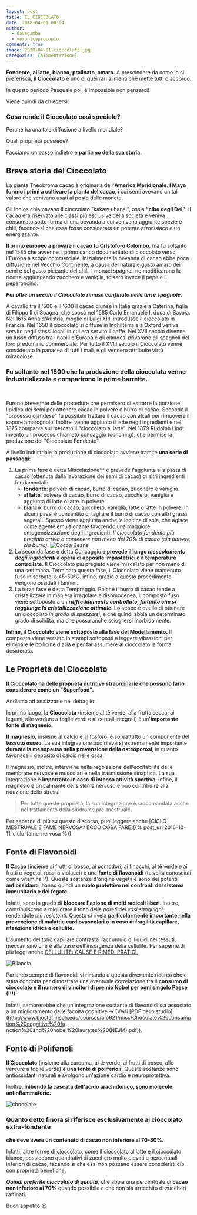 ```yaml
---
layout: post
title: IL CIOCCOLATO
date: 2018-04-01 00:04
author:
  - davegamba
  - veronicaprocopio
comments: true
image: 2018-04-01-cioccolato.jpg
categories: [Alimentazione]
---
```


**Fondente**, **al latte**, **bianco**, **pralinato**, **amaro.** A prescindere da come lo si preferisca, **il Cioccolato** è uno di quei rari alimenti che mette tutti d'accordo.

In questo periodo Pasquale poi, è impossible non pensarci!

Viene quindi da chiedersi:

### Cosa rende il Cioccolato così speciale?

Perché ha una tale diffusione a livello mondiale?

Quali proprietà possiede?

Facciamo un passo indietro e **parliamo della sua storia.**

Breve storia del Cioccolato
---------------------------

La pianta Theobroma cacao è originaria dell'**America Meridionale**.
**I Maya furono i primi a coltivare la pianta del cacao**, i cui semi avevano un tal valore che venivano usati al posto delle monete.

Gli Indios chiamavano il cioccolato "kakaw uhanal", ossia **"cibo degli Dei"**. Il cacao era riservato alle classi più esclusive della società e veniva consumato sotto forma di una bevanda a cui venivano aggiunte spezie e chili, facendo sì che essa fosse considerata un potente afrodisiaco e un energizzante.

**Il primo europeo a provare il cacao fu Cristoforo Colombo**, ma fu soltanto nel 1585 che avvenne il primo carico documentato di cioccolato verso l'Europa a scopo commerciale. Inizialmente la bevanda di cacao ebbe poca diffusione nel Vecchio Continente, a causa del naturale gusto amaro dei semi e del gusto piccante del chili. I monaci spagnoli ne modificarono la ricetta aggiungendo zucchero e vaniglia, tolsero invece il pepe e il peperoncino.

_**Per oltre un secolo il Cioccolato rimase confinato nelle terre spagnole.**_

A cavallo tra il '500 e il '600 il cacao giunse in Italia grazie a Caterina, figlia di Filippo II di Spagna, che sposò nel 1585 Carlo Emanuele I, duca di Savoia. Nel 1615 Anna d'Austria, moglie di Luigi XIII, introdusse il cioccolato in Francia. Nel 1650 il cioccolato si diffuse in Inghilterra e a Oxford veniva servito negli stessi locali in cui era servito il caffè. Nel XVII secolo divenne un lusso diffuso tra i nobili d'Europa e gli olandesi privarono gli spagnoli del loro predominio commerciale. Per tutto il XVIII secolo il Cioccolato venne considerato la panacea di tutti i mali, e gli vennero attribuite virtù miracolose.

### Fu soltanto nel 1800 che la produzione della cioccolata venne industrializzata e comparirono le prime barrette.

 

Furono brevettate delle procedure che permisero di estrarre la porzione lipidica dei semi per ottenere cacao in polvere e burro di cacao. Secondo il "processo olandese" fu possibile trattare il cacao con alcali per rimuovere il sapore amarognolo. Inoltre, venne aggiunto il latte negli ingredienti e nel 1875 comparve sul mercato il "cioccolato al latte". Nel 1879 Rudolph Lindt inventò un processo chiamato concaggio (conching), che permise la produzione del "Cioccolato Fondente".

A livello industriale la produzione di cioccolato avviene tramite **una serie di passaggi**:

1.	La prima fase è detta Miscelazione** e prevede l'aggiunta alla pasta di cacao (ottenuta dalla lavorazione dei semi di cacao) di altri ingredienti fondamentali:
	*   **fondente**: polvere di cacao, burro di cacao, zucchero e vaniglia.
	*   **al latte**: polvere di cacao, burro di cacao, zucchero, vaniglia e aggiunta di latte o latte in polvere.
	*   **bianco**: burro di cacao, zucchero, vaniglia, latte o latte in polvere.
	In alcuni paesi è consentito di tagliare il burro di cacao con altri grassi vegetali. Spesso viene aggiunta anche la lecitina di soia, che agisce come agente emulsionante favorendo una maggiore omogeneizzazione degli ingredienti.
	_Il cioccolato fondente più pregiato arriva a contenere non meno del 70% di cacao (sia polvere sia burro)_.
	![Cocoa Beans]({{site.images_root}}2018-04-01-cioccolato-2.jpg)
2.	La seconda fase è detta Concaggio **e prevede il lungo _mescolamento degli ingredienti_ a opera di apposite impastatrici e a temperature controllate**. Il Cioccolato più pregiato viene miscelato per non meno di una settimana. Terminata questa fase, il Cioccolato viene mantenuto fuso in serbatoi a 45-50°C. infine, grazie a questo procedimento vengono ossidati i tannini.
3.	La terza fase è detta Tempraggio.
	Poiché il burro di cacao tende a cristallizzare in maniera irregolare e disomogenea, il composto fuso viene sottoposto a un _**raffreddamento controllato, fintanto che si raggiunge la cristallizzazione ottimale**_.
	Lo scopo è quello di ottenere un cioccolato _in grado di spezzarsi_, e che quindi abbia un determinato grado di solidità, ma che possa anche sciogliersi morbidamente.

**Infine, il Cioccolato viene sottoposto alla fase del Modellamento.**
Il composto viene versato in stampi sottoposti a leggere vibrazioni per eliminare le bollicine d'aria e per far assumere al cioccolato la forma desiderata.

Le Proprietà del Cioccolato
---------------------------

**Il Cioccolato ha delle proprietà nutritive straordinarie che possono farlo considerare come un "Superfood".**

Andiamo ad analizzarle nel dettaglio:

In primo luogo, **la Cioccolata** (insieme al tè verde, alla frutta secca, ai legumi, alle verdure a foglie verdi e ai cereali integrali) è un'**importante fonte di magnesio**.

**Il magnesio,** insieme al calcio e al fosforo, è soprattutto un componente del **tessuto osseo**. La sua integrazione può rilevarsi estremamente importante **durante la menopausa nella prevenzione della osteoporosi**, in quanto favorisce il deposito di calcio nelle ossa.

Il magnesio, inoltre, interviene nella regolazione dell'eccitabilità delle membrane nervose e muscolari e nella trasmissione sinaptica. La sua integrazione è **importante in caso di intensa attività sportiva**. Infine, il magnesio è un calmante del sistema nervoso e può contribuire alla riduzione dello stress.

> Per tutte queste proprietà, la sua integrazione è raccomandata anche nel trattamento della sindrome pre-mestruale.

Per saperne di più su questo discorso, puoi leggere anche [CICLO MESTRUALE E FAME NERVOSA? ECCO COSA FARE]({% post_url 2016-10-11-ciclo-fame-nervosa %}).

Fonte di Flavonoidi
-------------------

**Il Cacao** (insieme ai frutti di bosco, ai pomodori, ai finocchi, al tè verde e ai frutti e vegetali rossi o violacei) è una **fonte di flavonoidi** (talvolta conosciuti come vitamina P). Queste sostanze d'origine vegetale sono dei potenti **antiossidanti**, hanno quindi un **ruolo protettivo nei confronti del sistema immunitario e del fegato**.

Infatti, sono in grado di **bloccare l'azione di molti radicali liberi**. Inoltre, contribuiscono a migliorare il tono delle _pareti dei vasi sanguigni_, rendendole più _resistenti_. Questo si rivela **particolarmente importante nella prevenzione di malattie cardiovascolari o in caso di fragilità capillare, ritenzione idrica e cellulite.**

L'aumento del tono capillare contrasta l'accumulo di liquidi nei tessuti, meccanismo che è alla base dell'insorgenza della cellulite. Per saperne di più leggi anche [CELLULITE: CAUSE E RIMEDI PRATICI.](../cellulite/)

![Bilancia]({{site.images_root}}bilancia-silhouette.png)

Parlando sempre di flavonoidi vi rimando a questa divertente ricerca che è stata condotta per dimostrare una eventuale correlazione tra il **consumo di cioccolato e il numero di vincitori di premio Nobel per ogni singolo Paese (!!!)**.

Infatti, sembrerebbe che un'integrazione costante di flavonoidi sia associato a un miglioramento delle facoltà cognitive -> (Vedi [PDF dello studio](http://www.biostat.jhsph.edu/courses/bio621/misc/Chocolate%20consumption%20cognitive%20fu nction%20and%20nobel%20laurates%20(NEJM).pdf)).

Fonte di Polifenoli
-------------------

**Il Cioccolato** (insieme alla curcuma, al tè verde, ai frutti di bosco, alle verdure a foglie verde) **è una fonte di polifenoli.** Queste sostanze sono antiossidanti naturali e svolgono un'azione cardio e neuroprotettiva.

Inoltre, **inibendo la cascata dell'acido arachidonico, sono molecole antinfiammatorie.**

![chocolate]({{site.images_root}}2018-04-01-cioccolato.jpg)

### Quanto detto finora si riferisce esclusivamente al cioccolato extra-fondente

**che deve avere un contenuto di cacao non inferiore al 70-80%.**

Infatti, altre forme di cioccolato, come il cioccolato al latte e il cioccolato bianco, possiedono quantitativi di zucchero molto elevati e percentuali inferiori di cacao, facendo si che essi non possano essere considerati cibi con proprietà benefiche.

_**Quindi preferite cioccolato di qualità**_, che abbia una percentuale di **cacao non inferiore al 70%** quando possibile e che non sia arricchito di zuccheri raffinati.

Buon appetito 😉
